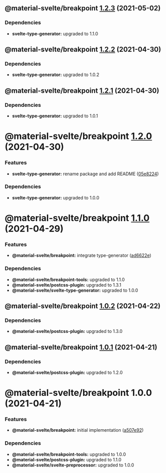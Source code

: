## @material-svelte/breakpoint [1.2.3](https://github.com/material-svelte/material-svelte/compare/@material-svelte/breakpoint@1.2.2...@material-svelte/breakpoint@1.2.3) (2021-05-02)





### Dependencies

* **svelte-type-generator:** upgraded to 1.1.0

## @material-svelte/breakpoint [1.2.2](https://github.com/material-svelte/material-svelte/compare/@material-svelte/breakpoint@1.2.1...@material-svelte/breakpoint@1.2.2) (2021-04-30)





### Dependencies

* **svelte-type-generator:** upgraded to 1.0.2

## @material-svelte/breakpoint [1.2.1](https://github.com/material-svelte/material-svelte/compare/@material-svelte/breakpoint@1.2.0...@material-svelte/breakpoint@1.2.1) (2021-04-30)





### Dependencies

* **svelte-type-generator:** upgraded to 1.0.1

# @material-svelte/breakpoint [1.2.0](https://github.com/material-svelte/material-svelte/compare/@material-svelte/breakpoint@1.1.0...@material-svelte/breakpoint@1.2.0) (2021-04-30)


### Features

* **svelte-type-generator:** rename package and add README ([05e8224](https://github.com/material-svelte/material-svelte/commit/05e8224fa6b1d6ec93c6b82ccf1bf0af3f2dc042))





### Dependencies

* **svelte-type-generator:** upgraded to 1.0.0

# @material-svelte/breakpoint [1.1.0](https://github.com/material-svelte/material-svelte/compare/@material-svelte/breakpoint@1.0.2...@material-svelte/breakpoint@1.1.0) (2021-04-29)


### Features

* **@material-svelte/breakpoint:** integrate type-generator ([ad6622e](https://github.com/material-svelte/material-svelte/commit/ad6622eb6f19fe9c4fb4b665919effe289d58fd2))





### Dependencies

* **@material-svelte/breakpoint-tools:** upgraded to 1.1.0
* **@material-svelte/postcss-plugin:** upgraded to 1.3.1
* **@material-svelte/svelte-type-generator:** upgraded to 1.0.0

## @material-svelte/breakpoint [1.0.2](https://github.com/material-svelte/material-svelte/compare/@material-svelte/breakpoint@1.0.1...@material-svelte/breakpoint@1.0.2) (2021-04-22)





### Dependencies

* **@material-svelte/postcss-plugin:** upgraded to 1.3.0

## @material-svelte/breakpoint [1.0.1](https://github.com/material-svelte/material-svelte/compare/@material-svelte/breakpoint@1.0.0...@material-svelte/breakpoint@1.0.1) (2021-04-21)





### Dependencies

* **@material-svelte/postcss-plugin:** upgraded to 1.2.0

# @material-svelte/breakpoint 1.0.0 (2021-04-21)


### Features

* **@material-svelte/breakpoint:** initial implementation ([a507e92](https://github.com/material-svelte/material-svelte/commit/a507e92d1504d83d476c2538356ba4a6b119ad0a))





### Dependencies

* **@material-svelte/breakpoint-tools:** upgraded to 1.0.0
* **@material-svelte/postcss-plugin:** upgraded to 1.1.0
* **@material-svelte/svelte-preprocessor:** upgraded to 1.0.0
